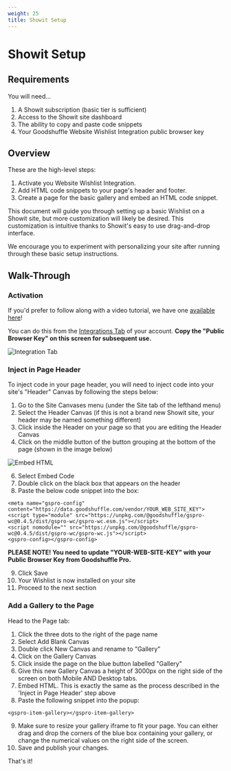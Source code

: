```yaml
---
weight: 25
title: Showit Setup
---
```


# Showit Setup

## Requirements

You will need...

1. A Showit subscription (basic tier is sufficient)
2. Access to the Showit site dashboard
3. The ability to copy and paste code snippets
4. Your Goodshuffle Website Wishlist Integration public browser key

## Overview

These are the high-level steps:

1. Activate you Website Wishlist Integration.
2. Add HTML code snippets to your page's header and footer.
3. Create a page for the basic gallery and embed an HTML code snippet.

This document will guide you through setting up a basic Wishlist on a Showit site, but more customization will likely be desired. This customization is intuitive thanks to Showit's easy to use drag-and-drop interface.

We encourage you to experiment with personalizing your site after running through these basic setup instructions.

## Walk-Through
### Activation

If you'd prefer to follow along with a video tutorial, we have one [available here](https://www.youtube.com/watch?v=gYZod6-o4hk)!

You can do this from the [Integrations Tab](https://pro.goodshuffle.com/vendorAccount/index?tab=thirdPartyIntegrations) of your account. **Copy the "Public Browser Key" on this screen for subsequent use.**

![Integration Tab](/wordpress-website-integration-activation.png)

### Inject in Page Header

To inject code in your page header, you will need to inject code into your site's "Header" Canvas by following the steps below:

1. Go to the Site Canvases menu (under the Site tab of the lefthand menu)
2. Select the Header Canvas (if this is not a brand new Showit site, your header may be named something different)
3. Click inside the Header on your page so that you are editing the Header Canvas
4. Click on the middle button of the button grouping at the bottom of the page (shown in the image below)
   
![Embed HTML](/showit-embed.png)

6. Select Embed Code
7. Double click on the black box that appears on the header
8. Paste the below code snippet into the box:
```
<meta name="gspro-config" content="https://data.goodshuffle.com/vendor/YOUR_WEB_SITE_KEY">
<script type="module" src="https://unpkg.com/@goodshuffle/gspro-wc@0.4.5/dist/gspro-wc/gspro-wc.esm.js"></script>
<script nomodule="" src="https://unpkg.com/@goodshuffle/gspro-wc@0.4.5/dist/gspro-wc/gspro-wc.js"></script>
<gspro-config></gspro-config>
```

**PLEASE NOTE! You need to update "YOUR-WEB-SITE-KEY" with your Public Browser Key from Goodshuffle Pro.**

9. Click Save
10. Your Wishlist is now installed on your site
11. Proceed to the next section

### Add a Gallery to the Page

Head to the Page tab:

1. Click the three dots to the right of the page name
2. Select Add Blank Canvas
3. Double click New Canvas and rename to "Gallery"
4. Click on the Gallery Canvas
5. Click inside the page on the blue button labelled "Gallery"
6. Give this new Gallery Canvas a height of 3000px on the right side of the screen on both Mobile AND Desktop tabs.
7. Embed HTML. This is exactly the same as the process described in the 'Inject in Page Header' step above
8. Paste the following snippet into the popup:

```
<gspro-item-gallery></gspro-item-gallery>
```

9. Make sure to resize your gallery iframe to fit your page. You can either drag and drop the corners of the blue box containing your gallery, or change the numerical values on the right side of the screen.
10. Save and publish your changes.

That's it!
